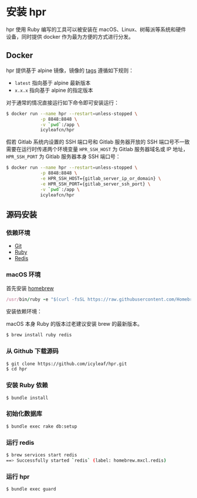 # 安装 hpr

hpr 使用 Ruby 编写的工具可以被安装在 macOS、Linux、树莓派等系统和硬件设备，同时提供 docker 作为最为方便的方式进行分发。

## Docker

hpr 提供基于 alpine 镜像，镜像的 [tags](https://hub.docker.com/r/icyleafcn/hpr/tags) 遵循如下规则：

- `latest` 指向基于 alpine 最新版本
- `x.x.x` 指向基于 alpine 的指定版本

对于通常的情况直接运行如下命令即可安装运行：

```bash
$ docker run --name hpr --restart=unless-stopped \
             -p 8848:8848 \
             -v `pwd`:/app \
             icyleafcn/hpr
```

假若 Gitlab 系统内设置的 SSH 端口号和 Gitlab 服务器开放的 SSH 端口号不一致需要在运行时传递两个环境变量 `HPR_SSH_HOST` 为 Gitlab 服务器域名或 IP 地址，`HPR_SSH_PORT` 为 Gitlab 服务器本身 SSH 端口号：

```bash
$ docker run --name hpr --restart=unless-stopped \
             -p 8848:8848 \
             -e HPR_SSH_HOST={gitlab_server_ip_or_domain} \
             -e HPR_SSH_PORT={gitlab_server_ssh_port} \
             -v `pwd`:/app \
             icyleafcn/hpr
```

## 源码安装

### 依赖环境

- [Git](https://git-scm.com/)
- [Ruby](https://www.ruby-lang.org/)
- [Redis](https://redis.io/)

### macOS 环境

首先安装 [homebrew](http://brew.sh/)

```ruby
/usr/bin/ruby -e "$(curl -fsSL https://raw.githubusercontent.com/Homebrew/install/master/install)"
```

安装依赖环境：

macOS 本身 Ruby 的版本过老建议安装 brew 的最新版本。

```bash
$ brew install ruby redis
```

### 从 Github 下载源码

```bash
$ git clone https://github.com/icyleaf/hpr.git
$ cd hpr
```

### 安装 Ruby 依赖

```bash
$ bundle install
```

### 初始化数据库

```bash
$ bundle exec rake db:setup
```

### 运行 redis

```bash
$ brew services start redis
==> Successfully started `redis` (label: homebrew.mxcl.redis)
```

### 运行 hpr

```bash
$ bundle exec guard
```
